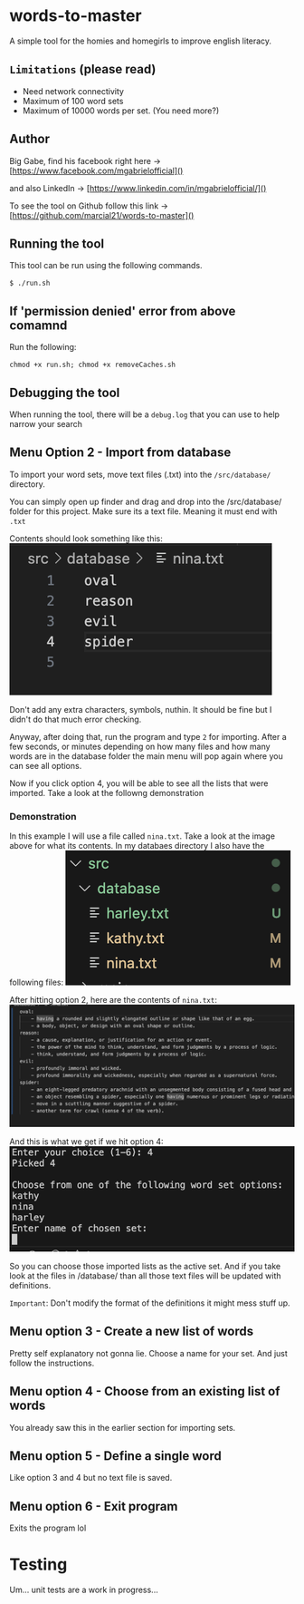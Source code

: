 words-to-master
======================

A simple tool for the homies and homegirls to improve english literacy. 

## ``Limitations`` (please read)
* Need network connectivity
* Maximum of 100 word sets
* Maximum of 10000 words per set. (You need more?)

## Author
Big Gabe, find his facebook right here -> [https://www.facebook.com/mgabrielofficial]()

and also LinkedIn -> [https://www.linkedin.com/in/mgabrielofficial/]()

To see the tool on Github follow this link -> [https://github.com/marcial21/words-to-master]()

## Running the tool
This tool can be run using the following commands.
```
$ ./run.sh
```

## If 'permission denied' error from above comamnd
Run the following:
```
chmod +x run.sh; chmod +x removeCaches.sh
```

## Debugging the tool
When running the tool, there will be a `debug.log` that you can use to help narrow your search 


## Menu Option 2 - Import from database
To import your word sets, move text files (.txt) into the `/src/database/` directory.

You can simply open up finder and drag and drop into the /src/database/ folder for this project. Make sure its a text file. Meaning it must end with ``.txt``

Contents should look something like this: 
![ScreenShot](resources/exampleImport.png)

Don't add any extra characters, symbols, nuthin. It should be fine but I didn't do that much error checking. 

Anyway, after doing that, run the program and type ``2`` for importing. After a few seconds, or minutes depending on how many files and how many words are in the database folder the main menu will pop again where you can see all options. 

Now if you click option 4, you will be able to see all the lists that were imported. Take a look at the followng demonstration

### Demonstration
In this example I will use a file called ``nina.txt``. Take a look at the image above for what its contents. In my databaes directory I also have the following files: 
![databaseFiles](resources/databaseFiles.png)

After hitting option 2, here are the contents of ``nina.txt``: 
![nina.txt](resources/ninaText.png)

And this is what we get if we hit option 4:
![optionFour](resources/optionFour.png)

So you can choose those imported lists as the active set. And if you take look at the files in /database/ than all those text files will be updated with definitions. 

``Important``: Don't modify the format of the definitions it might mess stuff up. 

## Menu option 3 - Create a new list of words
Pretty self explanatory not gonna lie. Choose a name for your set. And just follow the instructions. 

## Menu option 4 - Choose from an existing list of words
You already saw this in the earlier section for importing sets. 

## Menu option 5 - Define a single word
Like option 3 and 4 but no text file is saved. 

## Menu option 6 - Exit program
Exits the program lol

# Testing
Um... unit tests are a work in progress...